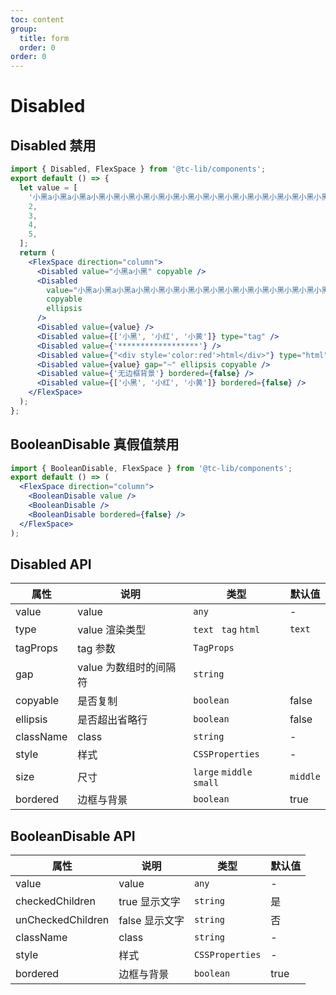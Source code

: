 ```yaml
---
toc: content
group:
  title: form
  order: 0
order: 0
---
```


# Disabled

## Disabled 禁用

```jsx
import { Disabled, FlexSpace } from '@tc-lib/components';
export default () => {
  let value = [
    '小黑a小黑a小黑a小黑小黑小黑小黑小黑小黑小黑小黑小黑小黑小黑小黑小黑小黑小黑小黑小黑小黑小黑小黑小黑小黑小黑小黑小黑小黑小黑',
    2,
    3,
    4,
    5,
  ];
  return (
    <FlexSpace direction="column">
      <Disabled value="小黑a小黑" copyable />
      <Disabled
        value="小黑a小黑a小黑a小黑小黑小黑小黑小黑小黑小黑小黑小黑小黑小黑小黑小黑小黑小黑小黑小黑小黑小黑小黑小黑小黑小黑小黑小黑小黑小黑"
        copyable
        ellipsis
      />
      <Disabled value={value} />
      <Disabled value={['小黑', '小红', '小黄']} type="tag" />
      <Disabled value={'******************'} />
      <Disabled value={"<div style='color:red'>html</div>"} type="html" />
      <Disabled value={value} gap="~" ellipsis copyable />
      <Disabled value={'无边框背景'} bordered={false} />
      <Disabled value={['小黑', '小红', '小黄']} bordered={false} />
    </FlexSpace>
  );
};
```

<!-- <code src="./demo/Disabled.tsx"></code> -->

## BooleanDisable 真假值禁用

```jsx
import { BooleanDisable, FlexSpace } from '@tc-lib/components';
export default () => (
  <FlexSpace direction="column">
    <BooleanDisable value />
    <BooleanDisable />
    <BooleanDisable bordered={false} />
  </FlexSpace>
);
```

<!-- <code src="./demo/Disabled.tsx"></code> -->

## Disabled API

| 属性      | 说明                   | 类型                     | 默认值   |
| --------- | ---------------------- | ------------------------ | -------- |
| value     | value                  | `any`                    | -        |
| type      | value 渲染类型         | `text` ` tag` `html`     | `text`   |
| tagProps  | tag 参数               | `TagProps`               |
| gap       | value 为数组时的间隔符 | `string`                 |          |
| copyable  | 是否复制               | `boolean`                | false    |
| ellipsis  | 是否超出省略行         | `boolean`                | false    |
| className | class                  | `string`                 | -        |
| style     | 样式                   | `CSSProperties`          | -        |
| size      | 尺寸                   | `large` `middle` `small` | `middle` |
| bordered  | 边框与背景             | `boolean`                | true     |

## BooleanDisable API

| 属性              | 说明           | 类型            | 默认值 |
| ----------------- | -------------- | --------------- | ------ |
| value             | value          | `any`           | -      |
| checkedChildren   | true 显示文字  | `string`        | 是     |
| unCheckedChildren | false 显示文字 | `string`        | 否     |
| className         | class          | `string`        | -      |
| style             | 样式           | `CSSProperties` | -      |
| bordered          | 边框与背景     | `boolean`       | true   |
